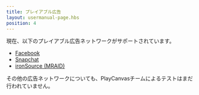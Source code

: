 ```yaml
---
title: プレイアブル広告
layout: usermanual-page.hbs
position: 4
---
```


現在、以下のプレイアブル広告ネットワークがサポートされています。

* [Facebook][fb-ad]
* [Snapchat][snapchat-ad]
* [ironSource (MRAID)][ironsource-mraid-ad]

その他の広告ネットワークについても、PlayCanvasチームによるテストはまだ行われていません。

[fb-ad]: /user-manual/publishing/playable-ads/fb-playable-ads
[snapchat-ad]: /user-manual/publishing/playable-ads/snapchat-playable-ads
[ironsource-mraid-ad]: /user-manual/publishing/playable-ads/ironsource-mraid-playable-ads